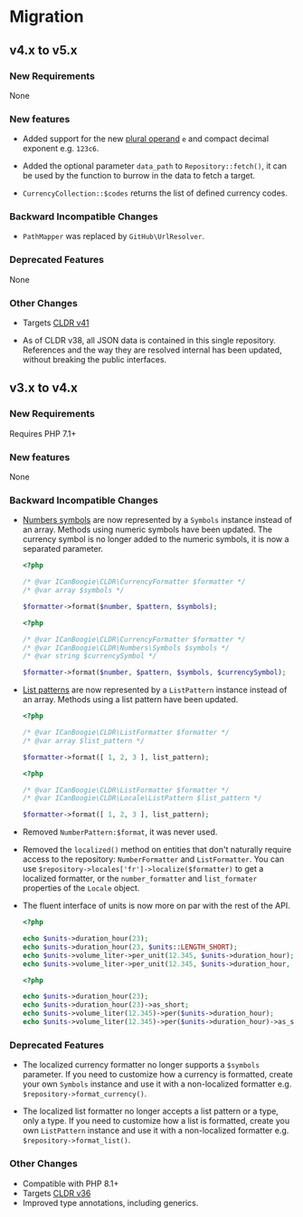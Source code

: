 # Migration

## v4.x to v5.x

### New Requirements

None

### New features

- Added support for the new [plural operand](https://www.unicode.org/reports/tr35/tr35-66/tr35-numbers.html#table-plural-operand-meanings) `e` and compact decimal exponent e.g. `123c6`.

- Added the optional parameter `data_path` to `Repository::fetch()`, it can be used by the function to burrow in the data to fetch a target.

- `CurrencyCollection::$codes` returns the list of defined currency codes.

### Backward Incompatible Changes

- `PathMapper` was replaced by `GitHub\UrlResolver`.

### Deprecated Features

None

### Other Changes

- Targets [CLDR v41](https://www.unicode.org/reports/tr35/tr35-66/tr35.html)

- As of CLDR v38, all JSON data is contained in this single repository. References and the way they are resolved internal has been updated, without breaking the public interfaces.





## v3.x to v4.x

### New Requirements

Requires PHP 7.1+

### New features

None

### Backward Incompatible Changes

- [Numbers symbols](https://www.unicode.org/reports/tr35/tr35-57/tr35-numbers.html#Number_Symbols) are now
  represented by a `Symbols` instance instead of an array. Methods using numeric symbols have been
  updated. The currency symbol is no longer added to the numeric symbols, it is now a separated
  parameter.

	```php
	<?php

	/* @var ICanBoogie\CLDR\CurrencyFormatter $formatter */
	/* @var array $symbols */

	$formatter->format($number, $pattern, $symbols);
	```

	```php
	<?php

	/* @var ICanBoogie\CLDR\CurrencyFormatter $formatter */
	/* @var ICanBoogie\CLDR\Numbers\Symbols $symbols */
	/* @var string $currencySymbol */

	$formatter->format($number, $pattern, $symbols, $currencySymbol);
	```

- [List patterns](https://www.unicode.org/reports/tr35/tr35-57/tr35-general.html#ListPatterns) are
  now represented by a `ListPattern` instance instead of an array. Methods using a list pattern have
  been updated.

	```php
	<?php

	/* @var ICanBoogie\CLDR\ListFormatter $formatter */
	/* @var array $list_pattern */

	$formatter->format([ 1, 2, 3 ], list_pattern);
	```

	```php
	<?php

	/* @var ICanBoogie\CLDR\ListFormatter $formatter */
	/* @var ICanBoogie\CLDR\Locale\ListPattern $list_pattern */

	$formatter->format([ 1, 2, 3 ], list_pattern);
	```

- Removed `NumberPattern:$format`, it was never used.

- Removed the `localized()` method on entities that don't naturally require access to the
  repository: `NumberFormatter` and `ListFormatter`. You can use
  `$repository->locales['fr']->localize($formatter)` to get a localized formatter, or the
  `number_formatter` and `list_formater` properties of the `Locale` object.

- The fluent interface of units is now more on par with the rest of the API.

	```php
	<?php

	echo $units->duration_hour(23);
	echo $units->duration_hour(23, $units::LENGTH_SHORT);
	echo $units->volume_liter->per_unit(12.345, $units->duration_hour);
	echo $units->volume_liter->per_unit(12.345, $units->duration_hour, $units::LENGTH_SHORT);
	```

	```php
	<?php

	echo $units->duration_hour(23);
	echo $units->duration_hour(23)->as_short;
	echo $units->volume_liter(12.345)->per($units->duration_hour);
	echo $units->volume_liter(12.345)->per($units->duration_hour)->as_short;
	```

### Deprecated Features

- The localized currency formatter no longer supports a `$symbols` parameter. If you need to
  customize how a currency is formatted, create your own `Symbols` instance and use it with a
  non-localized formatter e.g. `$repository->format_currency()`.

- The localized list formatter no longer accepts a list pattern or a type, only a type. If you
  need to customize how a list is formatted, create you own `ListPattern` instance and use it with
  a non-localized formatter e.g. `$repository->format_list()`.

### Other Changes

- Compatible with PHP 8.1+
- Targets [CLDR v36](https://www.unicode.org/reports/tr35/tr35-57/tr35.html)
- Improved type annotations, including generics.
